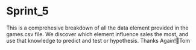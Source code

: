 # Sprint_5

This is a comprehesive breakdown of all the data element provided in the games.csv file.  We discover which element influence sales the most, and use that knowledge to predict and test or hypothesis. 
Thanks Again!🙏Tom
